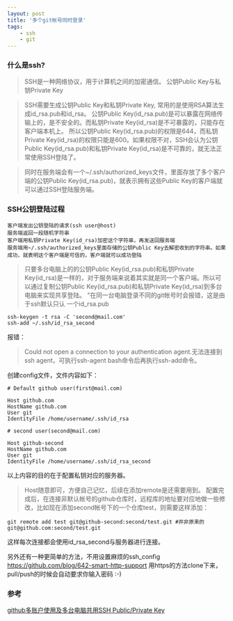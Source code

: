 ```yaml
---
layout: post
title: '多个git帐号同时登录'
tags:
    - ssh
	- git
---
```


### 什么是ssh?
> SSH是一种网络协议，用于计算机之间的加密通信。
公钥Public Key与私钥Private Key

> SSH需要生成公钥Public Key和私钥Private Key, 常用的是使用RSA算法生成id_rsa.pub和id_rsa。 公钥Public Key(id_rsa.pub)是可以暴露在网络传输上的，是不安全的。而私钥Private Key(id_rsa)是不可暴露的，只能存在客户端本机上。 所以公钥Public Key(id_rsa.pub)的权限是644，而私钥Private Key(id_rsa)的权限只能是600。如果权限不对，SSH会认为公钥Public Key(id_rsa.pub)和私钥Private Key(id_rsa)是不可靠的，就无法正常使用SSH登陆了。

> 同时在服务端会有一个~/.ssh/authorized_keys文件，里面存放了多个客户端的公钥Public Key(id_rsa.pub)，就表示拥有这些Public Key的客户端就可以通过SSH登陆服务端。

### SSH公钥登陆过程

    客户端发出公钥登陆的请求(ssh user@host)
    服务端返回一段随机字符串
    客户端用私钥Private Key(id_rsa)加密这个字符串，再发送回服务端
    服务端用~/.ssh/authorized_keys里面存储的公钥Public Key去解密收到的字符串。如果成功，就表明这个客户端是可信的，客户端就可以成功登陆

> 只要多台电脑上的的公钥Public Key(id_rsa.pub)和私钥Private Key(id_rsa)是一样的，对于服务端来说着其实就是同一个客户端。所以可以通过复制公钥Public Key(id_rsa.pub)和私钥Private Key(id_rsa)到多台电脑来实现共享登陆。
> "在同一台电脑登录不同的git帐号时会报错，这是由于ssh默认只认
一个id_rsa.pub

>
	ssh-keygen -t rsa -C 'second@mail.com'
	ssh-add ~/.ssh/id_rsa_second

报错：
> Could not open a connection to your authentication agent.无法连接到ssh agent，可执行ssh-agent bash命令后再执行ssh-add命令。

创建config文件，文件内容如下：
>	
	# Default github user(first@mail.com)
 
	Host github.com
	HostName github.com
	User git
	IdentityFile /home/username/.ssh/id_rsa
 
	# second user(second@mail.com)
 
	Host github-second
	HostName github.com
	User git
	IdentityFile /home/username/.ssh/id_rsa_second
以上内容的目的在于配置私钥对应的服务器。



> Host随意即可，方便自己记忆，后续在添加remote是还需要用到。 配置完成后，在连接非默认帐号的github仓库时，远程库的地址要对应地做一些修改，比如现在添加second帐号下的一个仓库test，则需要这样添加：
>
	git remote add test git@github-second:second/test.git #并非原来的git@github.com:second/test.git

这样每次连接都会使用id_rsa_second与服务器进行连接。

另外还有一种更简单的方法，不用设置麻烦的ssh_config https://github.com/blog/642-smart-http-support 用https的方法clone下来，pull/push的时候会自动要求你输入密码 :-)


### 参考

[github多账户使用及多台电脑共用SSH Public/Private Key](http://higrid.net/c-art-github_share_ssh.htm)
